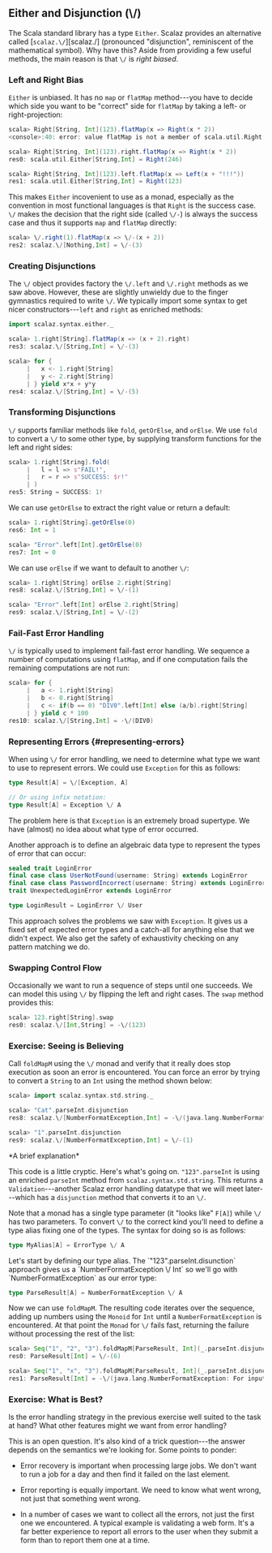 ## Either and Disjunction (\\/)

The Scala standard library has a type `Either`. Scalaz provides an alternative called [`scalaz.\/`][scalaz.\/] (pronounced "disjunction", reminiscent of the mathematical symbol). Why have this? Aside from providing a few useful methods, the main reason is that `\/` is *right biased*.

### Left and Right Bias

`Either` is unbiased. It has no `map` or `flatMap` method---you have to decide which side you want to be "correct" side for `flatMap` by taking a left- or right-projection:

~~~ scala
scala> Right[String, Int](123).flatMap(x => Right(x * 2))
<console>:40: error: value flatMap is not a member of scala.util.Right[String,Int]

scala> Right[String, Int](123).right.flatMap(x => Right(x * 2))
res0: scala.util.Either[String,Int] = Right(246)

scala> Right[String, Int](123).left.flatMap(x => Left(x + "!!!"))
res1: scala.util.Either[String,Int] = Right(123)
~~~

This makes `Either` incovenient to use as a monad, especially as the convention in most functional languages is that `Right` is the success case. `\/` makes the decision that the right side (called `\/-`) is always the success case and thus it supports `map` and `flatMap` directly:

~~~ scala
scala> \/.right(1).flatMap(x => \/-(x + 2))
res2: scalaz.\/[Nothing,Int] = \/-(3)
~~~

### Creating Disjunctions

The `\/` object provides factory the `\/.left` and `\/.right` methods as we saw above. However, these are slightly unwieldy due to the finger gymnastics required to write `\/`. We typically import some syntax to get nicer constructors---`left` and `right` as enriched methods:

~~~ scala
import scalaz.syntax.either._

scala> 1.right[String].flatMap(x => (x + 2).right)
res3: scalaz.\/[String,Int] = \/-(3)

scala> for {
     |   x <- 1.right[String]
     |   y <- 2.right[String]
     | } yield x*x + y*y
res4: scalaz.\/[String,Int] = \/-(5)
~~~

### Transforming Disjunctions

`\/` supports familiar methods like `fold`, `getOrElse`, and `orElse`. We use `fold` to convert a `\/` to some other type, by supplying transform functions for the left and right sides:

~~~ scala
scala> 1.right[String].fold(
     |   l = l => s"FAIL!",
     |   r = r => s"SUCCESS: $r!"
     | )
res5: String = SUCCESS: 1!
~~~

We can use `getOrElse` to extract the right value or return a default:

~~~ scala
scala> 1.right[String].getOrElse(0)
res6: Int = 1

scala> "Error".left[Int].getOrElse(0)
res7: Int = 0
~~~

We can use `orElse` if we want to default to another `\/`:

~~~ scala
scala> 1.right[String] orElse 2.right[String]
res8: scalaz.\/[String,Int] = \/-(1)

scala> "Error".left[Int] orElse 2.right[String]
res9: scalaz.\/[String,Int] = \/-(2)
~~~

### Fail-Fast Error Handling

`\/` is typically used to implement fail-fast error handling. We sequence a number of computations using `flatMap`, and if one computation fails the remaining computations are not run:

~~~ scala
scala> for {
     |   a <- 1.right[String]
     |   b <- 0.right[String]
     |   c <- if(b == 0) "DIV0".left[Int] else (a/b).right[String]
     | } yield c * 100
res10: scalaz.\/[String,Int] = -\/(DIV0)
~~~

### Representing Errors {#representing-errors}

When using `\/` for error handling, we need to determine what type we want to use to represent errors. We could use `Exception` for this as follows:

~~~ scala
type Result[A] = \/[Exception, A]

// Or using infix notation:
type Result[A] = Exception \/ A
~~~

The problem here is that `Exception` is an extremely broad supertype. We have (almost) no idea about what type of error occurred.

Another approach is to define an algebraic data type to represent the types of error that can occur:

~~~ scala
sealed trait LoginError
final case class UserNotFound(username: String) extends LoginError
final case class PasswordIncorrect(username: String) extends LoginError
trait UnexpectedLoginError extends LoginError

type LoginResult = LoginError \/ User
~~~

This approach solves the problems we saw with `Exception`. It gives us a fixed set of expected error types and a catch-all for anything else that we didn't expect. We also get the safety of exhaustivity checking on any pattern matching we do.

### Swapping Control Flow

Occasionally we want to run a sequence of steps until one succeeds. We can model this using `\/` by flipping the left and right cases. The `swap` method provides this:

~~~ scala
scala> 123.right[String].swap
res0: scalaz.\/[Int,String] = -\/(123)
~~~

### Exercise: Seeing is Believing

Call `foldMapM` using the `\/` monad and verify that it really does stop execution as soon an error is encountered. You can force an error by trying to convert a `String` to an `Int` using the method shown below:

~~~ scala
scala> import scalaz.syntax.std.string._

scala> "Cat".parseInt.disjunction
res8: scalaz.\/[NumberFormatException,Int] = -\/(java.lang.NumberFormatException: For input string: "Cat")

scala> "1".parseInt.disjunction
res9: scalaz.\/[NumberFormatException,Int] = \/-(1)
~~~

<div class="callout callout-info">
*A brief explanation*

This code is a little cryptic. Here's what's going on. `"123".parseInt` is using an enriched `parseInt` method from `scalaz.syntax.std.string`. This returns a `Validation`---another Scalaz error handling datatype that we will meet later---which has a `disjunction` method that converts it to an `\/`.
</div>

Note that a monad has a single type parameter (it "looks like" `F[A]`) while `\/` has two parameters. To convert `\/` to the correct kind you'll need to define a type alias fixing one of the types. The syntax for doing so is as follows:

~~~ scala
type MyAlias[A] = ErrorType \/ A
~~~

<div class="solution">
Let's start by defining our type alias. The `"123".parseInt.disunction` approach gives us a `NumberFormatException \/ Int` so we'll go with `NumberFormatException` as our error type:

~~~ scala
type ParseResult[A] = NumberFormatException \/ A
~~~

Now we can use `foldMapM`. The resulting code iterates over the sequence, adding up numbers using the `Monoid` for `Int` until a `NumberFormatException` is encountered. At that point the `Monad` for `\/` fails fast, returning the failure without processing the rest of the list:

~~~ scala
scala> Seq("1", "2", "3").foldMapM[ParseResult, Int](_.parseInt.disjunction)
res0: ParseResult[Int] = \/-(6)

scala> Seq("1", "x", "3").foldMapM[ParseResult, Int](_.parseInt.disjunction)
res1: ParseResult[Int] = -\/(java.lang.NumberFormatException: For input string: "x")
~~~
</div>

### Exercise: What is Best?

Is the error handling strategy in the previous exercise well suited to the task at hand? What other features might we want from error handling?

<div class="solution">
This is an open question. It's also kind of a trick question---the answer depends on the semantics we're looking for. Some points to ponder:

- Error recovery is important when processing large jobs. We don't want to run a job for a day and then find it failed on the last element.

- Error reporting is equally important. We need to know what went wrong, not just that something went wrong.

- In a number of cases we want to collect all the errors, not just the first one we encountered. A typical example is validating a web form. It's a far better experience to report all errors to the user when they submit a form than to report them one at a time.
</div>
